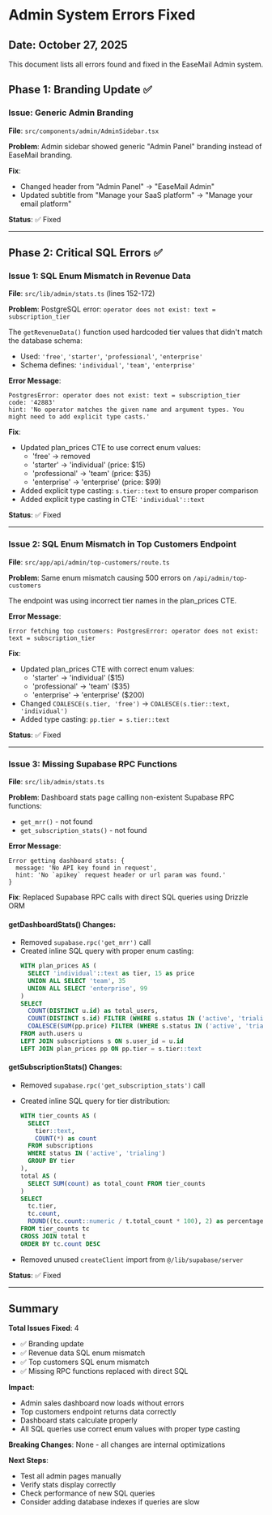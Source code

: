 # Admin System Errors Fixed

## Date: October 27, 2025

This document lists all errors found and fixed in the EaseMail Admin system.

## Phase 1: Branding Update ✅

### Issue: Generic Admin Branding

**File**: `src/components/admin/AdminSidebar.tsx`

**Problem**: Admin sidebar showed generic "Admin Panel" branding instead of EaseMail branding.

**Fix**:

- Changed header from "Admin Panel" → "EaseMail Admin"
- Updated subtitle from "Manage your SaaS platform" → "Manage your email platform"

**Status**: ✅ Fixed

---

## Phase 2: Critical SQL Errors ✅

### Issue 1: SQL Enum Mismatch in Revenue Data

**File**: `src/lib/admin/stats.ts` (lines 152-172)

**Problem**: PostgreSQL error: `operator does not exist: text = subscription_tier`

The `getRevenueData()` function used hardcoded tier values that didn't match the database schema:

- Used: `'free'`, `'starter'`, `'professional'`, `'enterprise'`
- Schema defines: `'individual'`, `'team'`, `'enterprise'`

**Error Message**:

```
PostgresError: operator does not exist: text = subscription_tier
code: '42883'
hint: 'No operator matches the given name and argument types. You might need to add explicit type casts.'
```

**Fix**:

- Updated plan_prices CTE to use correct enum values:
  - 'free' → removed
  - 'starter' → 'individual' (price: $15)
  - 'professional' → 'team' (price: $35)
  - 'enterprise' → 'enterprise' (price: $99)
- Added explicit type casting: `s.tier::text` to ensure proper comparison
- Added explicit type casting in CTE: `'individual'::text`

**Status**: ✅ Fixed

---

### Issue 2: SQL Enum Mismatch in Top Customers Endpoint

**File**: `src/app/api/admin/top-customers/route.ts`

**Problem**: Same enum mismatch causing 500 errors on `/api/admin/top-customers`

The endpoint was using incorrect tier names in the plan_prices CTE.

**Error Message**:

```
Error fetching top customers: PostgresError: operator does not exist: text = subscription_tier
```

**Fix**:

- Updated plan_prices CTE with correct enum values:
  - 'starter' → 'individual' ($15)
  - 'professional' → 'team' ($35)
  - 'enterprise' → 'enterprise' ($200)
- Changed `COALESCE(s.tier, 'free')` → `COALESCE(s.tier::text, 'individual')`
- Added type casting: `pp.tier = s.tier::text`

**Status**: ✅ Fixed

---

### Issue 3: Missing Supabase RPC Functions

**File**: `src/lib/admin/stats.ts`

**Problem**: Dashboard stats page calling non-existent Supabase RPC functions:

- `get_mrr()` - not found
- `get_subscription_stats()` - not found

**Error Message**:

```
Error getting dashboard stats: {
  message: 'No API key found in request',
  hint: 'No `apikey` request header or url param was found.'
}
```

**Fix**: Replaced Supabase RPC calls with direct SQL queries using Drizzle ORM

#### getDashboardStats() Changes:

- Removed `supabase.rpc('get_mrr')` call
- Created inline SQL query with proper enum casting:
  ```sql
  WITH plan_prices AS (
    SELECT 'individual'::text as tier, 15 as price
    UNION ALL SELECT 'team', 35
    UNION ALL SELECT 'enterprise', 99
  )
  SELECT
    COUNT(DISTINCT u.id) as total_users,
    COUNT(DISTINCT s.id) FILTER (WHERE s.status IN ('active', 'trialing')) as active_subscriptions,
    COALESCE(SUM(pp.price) FILTER (WHERE s.status IN ('active', 'trialing')), 0) as mrr
  FROM auth.users u
  LEFT JOIN subscriptions s ON s.user_id = u.id
  LEFT JOIN plan_prices pp ON pp.tier = s.tier::text
  ```

#### getSubscriptionStats() Changes:

- Removed `supabase.rpc('get_subscription_stats')` call
- Created inline SQL query for tier distribution:

  ```sql
  WITH tier_counts AS (
    SELECT
      tier::text,
      COUNT(*) as count
    FROM subscriptions
    WHERE status IN ('active', 'trialing')
    GROUP BY tier
  ),
  total AS (
    SELECT SUM(count) as total_count FROM tier_counts
  )
  SELECT
    tc.tier,
    tc.count,
    ROUND((tc.count::numeric / t.total_count * 100), 2) as percentage
  FROM tier_counts tc
  CROSS JOIN total t
  ORDER BY tc.count DESC
  ```

- Removed unused `createClient` import from `@/lib/supabase/server`

**Status**: ✅ Fixed

---

## Summary

**Total Issues Fixed**: 4

- ✅ Branding update
- ✅ Revenue data SQL enum mismatch
- ✅ Top customers SQL enum mismatch
- ✅ Missing RPC functions replaced with direct SQL

**Impact**:

- Admin sales dashboard now loads without errors
- Top customers endpoint returns data correctly
- Dashboard stats calculate properly
- All SQL queries use correct enum values with proper type casting

**Breaking Changes**: None - all changes are internal optimizations

**Next Steps**:

- Test all admin pages manually
- Verify stats display correctly
- Check performance of new SQL queries
- Consider adding database indexes if queries are slow
